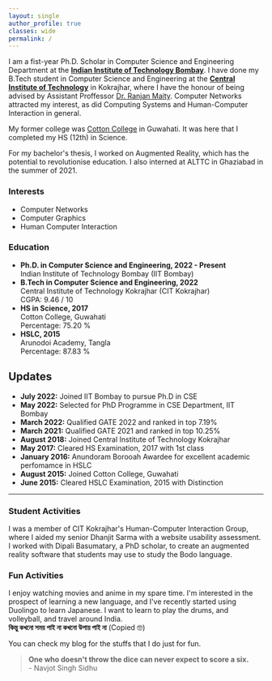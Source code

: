 ```yaml
---
layout: single
author_profile: true
classes: wide
permalink: /
---
```


I am a fist-year Ph.D. Scholar in Computer Science and Engineering Department at the [**Indian Institute of Technology Bombay**](https://cse.iitb.ac.in/). I have done my B.Tech student in Computer Science and Engineering at the [**Central Institute of Technology**](https://cit.ac.in/) in Kokrajhar, where I have the honour of being advised by Assistant Proffessor [Dr. Ranjan Maity](https://cit.ac.in/departments/profile/cse/dr-ranjan-maity). Computer Networks attracted my interest, as did Computing Systems and Human-Computer Interaction in general. 

My former college was [Cotton College](https://cottonuniversity.ac.in/) in Guwahati. It was here that I completed my HS (12th) in Science.

For my bachelor's thesis, I worked on Augmented Reality, which has the potential to revolutionise education. I also interned at ALTTC in Ghaziabad in the summer of 2021.

### Interests

- Computer Networks
- Computer Graphics
- Human Computer Interaction

### Education

- **Ph.D. in Computer Science and Engineering, 2022 - Present**<br>Indian Institute of Technology Bombay (IIT Bombay)
- **B.Tech in Computer Science and Engineering, 2022**<br>Central Institute of Technology Kokrajhar (CIT Kokrajhar)<br>CGPA: 9.46 / 10
- **HS in Science, 2017**<br>Cotton College, Guwahati<br>Percentage: 75.20 %
- **HSLC, 2015**<br>Arunodoi Academy, Tangla<br>Percentage: 87.83 %

## Updates

- **July 2022:** Joined IIT Bombay to pursue Ph.D in CSE
- **May 2022:** Selected for PhD Programme in CSE Department, IIT Bombay
- **March 2022:** Qualified GATE 2022 and ranked in top 7.19%
- **March 2021:** Qualified GATE 2021 and ranked in top 10.25%
- **August 2018:** Joined Central Institute of Technology Kokrajhar 
- **May 2017:** Cleared HS Examination, 2017 with 1st class
- **January 2016:** Anundoram Borooah Awardee for excellent academic perfomamce in HSLC
- **August 2015:** Joined Cotton College, Guwahati
- **June 2015:** Cleared HSLC Examination, 2015 with Distinction

---

### Student Activities

I was a member of CIT Kokrajhar's Human-Computer Interaction Group, where I aided my senior Dhanjit Sarma with a website usability assessment. I worked with Dipali Basumatary, a PhD scholar, to create an augmented reality software that students may use to study the Bodo language.

### Fun Activities

I enjoy watching movies and anime in my spare time. I'm interested in the prospect of learning a new language, and I've recently started using Duolingo to learn Japanese. I want to learn to play the drums, and volleyball, and travel around India. <br>**কিন্তু কখনো সময় পাই না কখনো উপায় পাই না** (Copied 🤓)

You can check my blog for the stuffs that I do just for fun.

> **One who doesn't throw the dice can never expect to score a six.** <br>- Navjot Singh Sidhu
